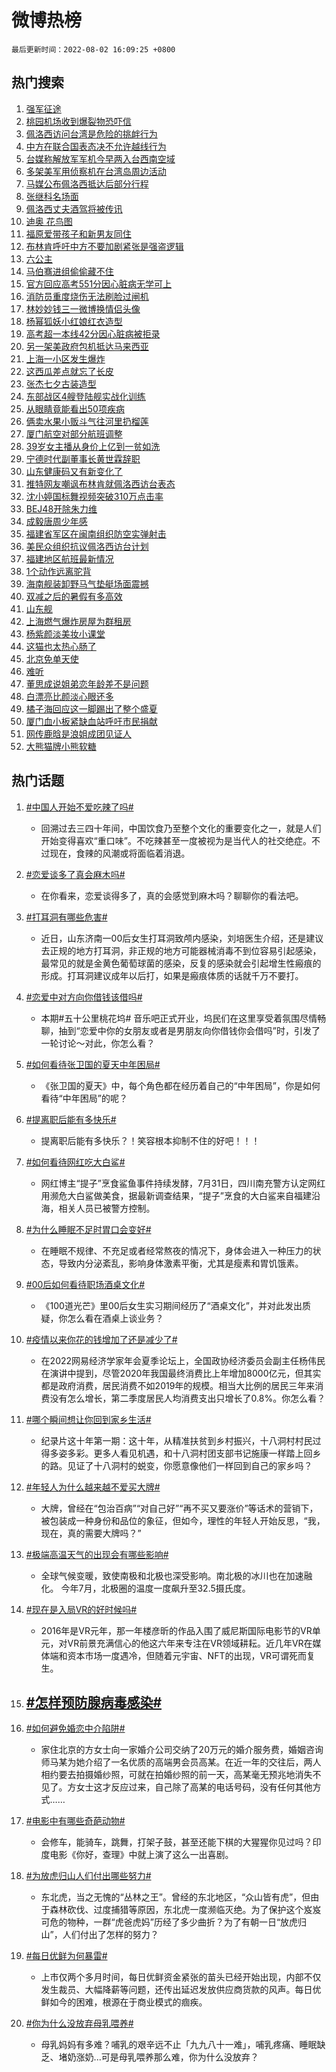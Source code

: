 # 微博热榜

`最后更新时间：2022-08-02 16:09:25 +0800`

## 热门搜索

1. [强军征途](https://m.weibo.cn/search?containerid=100103type%3D1%26t%3D10%26q%3D%23%E5%BC%BA%E5%86%9B%E5%BE%81%E9%80%94%23&stream_entry_id=51&isnewpage=1&extparam=seat%3D1%26cate%3D10103%26pos%3D0%26filter_type%3Drealtimehot%26c_type%3D51%26dgr%3D0%26display_time%3D1659427764%26pre_seqid%3D16594277645570186508&luicode=10000011&lfid=106003type%253D25%2526t%253D3%2526disable_hot%253D1%2526filter_type%253Drealtimehot)
1. [桃园机场收到爆裂物恐吓信](https://m.weibo.cn/search?containerid=100103type%3D1%26t%3D10%26q%3D%23%E6%A1%83%E5%9B%AD%E6%9C%BA%E5%9C%BA%E6%94%B6%E5%88%B0%E7%88%86%E8%A3%82%E7%89%A9%E6%81%90%E5%90%93%E4%BF%A1%23&stream_entry_id=31&isnewpage=1&extparam=seat%3D1%26flag%3D4%26pos%3D0%26filter_type%3Drealtimehot%26c_type%3D31%26cate%3D0%26dgr%3D0%26lcate%3D5001%26realpos%3D1%26display_time%3D1659427764%26pre_seqid%3D16594277645570186508&luicode=10000011&lfid=106003type%253D25%2526t%253D3%2526disable_hot%253D1%2526filter_type%253Drealtimehot)
1. [佩洛西访问台湾是危险的挑衅行为](https://m.weibo.cn/search?containerid=100103type%3D1%26t%3D10%26q%3D%23%E4%BD%A9%E6%B4%9B%E8%A5%BF%E8%AE%BF%E9%97%AE%E5%8F%B0%E6%B9%BE%E6%98%AF%E5%8D%B1%E9%99%A9%E7%9A%84%E6%8C%91%E8%A1%85%E8%A1%8C%E4%B8%BA%23&stream_entry_id=31&isnewpage=1&extparam=seat%3D1%26flag%3D4%26pos%3D1%26filter_type%3Drealtimehot%26c_type%3D31%26cate%3D0%26dgr%3D0%26lcate%3D5001%26realpos%3D2%26display_time%3D1659427764%26pre_seqid%3D16594277645570186508&luicode=10000011&lfid=106003type%253D25%2526t%253D3%2526disable_hot%253D1%2526filter_type%253Drealtimehot)
1. [中方在联合国表态决不允许越线行为](https://m.weibo.cn/search?containerid=100103type%3D1%26t%3D10%26q%3D%23%E4%B8%AD%E6%96%B9%E5%9C%A8%E8%81%94%E5%90%88%E5%9B%BD%E8%A1%A8%E6%80%81%E5%86%B3%E4%B8%8D%E5%85%81%E8%AE%B8%E8%B6%8A%E7%BA%BF%E8%A1%8C%E4%B8%BA%23&stream_entry_id=31&isnewpage=1&extparam=seat%3D1%26flag%3D0%26pos%3D2%26filter_type%3Drealtimehot%26c_type%3D31%26cate%3D0%26dgr%3D0%26lcate%3D5001%26realpos%3D3%26display_time%3D1659427764%26pre_seqid%3D16594277645570186508&luicode=10000011&lfid=106003type%253D25%2526t%253D3%2526disable_hot%253D1%2526filter_type%253Drealtimehot)
1. [台媒称解放军军机今早两入台西南空域](https://m.weibo.cn/search?containerid=100103type%3D1%26t%3D10%26q%3D%23%E5%8F%B0%E5%AA%92%E7%A7%B0%E8%A7%A3%E6%94%BE%E5%86%9B%E5%86%9B%E6%9C%BA%E4%BB%8A%E6%97%A9%E4%B8%A4%E5%85%A5%E5%8F%B0%E8%A5%BF%E5%8D%97%E7%A9%BA%E5%9F%9F%23&stream_entry_id=31&isnewpage=1&extparam=seat%3D1%26flag%3D2%26pos%3D3%26filter_type%3Drealtimehot%26c_type%3D31%26cate%3D0%26dgr%3D0%26lcate%3D5001%26realpos%3D4%26display_time%3D1659427764%26pre_seqid%3D16594277645570186508&luicode=10000011&lfid=106003type%253D25%2526t%253D3%2526disable_hot%253D1%2526filter_type%253Drealtimehot)
1. [多架美军用侦察机在台湾岛周边活动](https://m.weibo.cn/search?containerid=100103type%3D1%26t%3D10%26q%3D%23%E5%A4%9A%E6%9E%B6%E7%BE%8E%E5%86%9B%E7%94%A8%E4%BE%A6%E5%AF%9F%E6%9C%BA%E5%9C%A8%E5%8F%B0%E6%B9%BE%E5%B2%9B%E5%91%A8%E8%BE%B9%E6%B4%BB%E5%8A%A8%23&stream_entry_id=31&isnewpage=1&extparam=seat%3D1%26flag%3D1%26pos%3D4%26filter_type%3Drealtimehot%26c_type%3D31%26cate%3D0%26dgr%3D0%26lcate%3D5001%26realpos%3D5%26display_time%3D1659427764%26pre_seqid%3D16594277645570186508&luicode=10000011&lfid=106003type%253D25%2526t%253D3%2526disable_hot%253D1%2526filter_type%253Drealtimehot)
1. [马媒公布佩洛西抵达后部分行程](https://m.weibo.cn/search?containerid=100103type%3D1%26t%3D10%26q%3D%23%E9%A9%AC%E5%AA%92%E5%85%AC%E5%B8%83%E4%BD%A9%E6%B4%9B%E8%A5%BF%E6%8A%B5%E8%BE%BE%E5%90%8E%E9%83%A8%E5%88%86%E8%A1%8C%E7%A8%8B%23&stream_entry_id=31&isnewpage=1&extparam=seat%3D1%26flag%3D2%26pos%3D5%26filter_type%3Drealtimehot%26c_type%3D31%26cate%3D0%26dgr%3D0%26lcate%3D5001%26realpos%3D6%26display_time%3D1659427764%26pre_seqid%3D16594277645570186508&luicode=10000011&lfid=106003type%253D25%2526t%253D3%2526disable_hot%253D1%2526filter_type%253Drealtimehot)
1. [张继科名场面](https://m.weibo.cn/search?containerid=100103type%3D1%26t%3D10%26q%3D%23%E5%BC%A0%E7%BB%A7%E7%A7%91%E5%90%8D%E5%9C%BA%E9%9D%A2%23&stream_entry_id=31&isnewpage=1&extparam=seat%3D1%26pos%3D6%26filter_type%3Drealtimehot%26c_type%3D31%26cate%3D0%26adid%3D161418%26dgr%3D0%26lcate%3D5001%26display_time%3D1659427764%26pre_seqid%3D16594277645570186508&luicode=10000011&lfid=106003type%253D25%2526t%253D3%2526disable_hot%253D1%2526filter_type%253Drealtimehot)
1. [佩洛西丈夫酒驾将被传讯](https://m.weibo.cn/search?containerid=100103type%3D1%26t%3D10%26q%3D%23%E4%BD%A9%E6%B4%9B%E8%A5%BF%E4%B8%88%E5%A4%AB%E9%85%92%E9%A9%BE%E5%B0%86%E8%A2%AB%E4%BC%A0%E8%AE%AF%23&stream_entry_id=31&isnewpage=1&extparam=seat%3D1%26flag%3D0%26pos%3D7%26filter_type%3Drealtimehot%26c_type%3D31%26cate%3D0%26dgr%3D0%26lcate%3D5001%26realpos%3D7%26display_time%3D1659427764%26pre_seqid%3D16594277645570186508&luicode=10000011&lfid=106003type%253D25%2526t%253D3%2526disable_hot%253D1%2526filter_type%253Drealtimehot)
1. [迪奥 花鸟图](https://m.weibo.cn/search?containerid=100103type%3D1%26t%3D10%26q%3D%E8%BF%AA%E5%A5%A5+%E8%8A%B1%E9%B8%9F%E5%9B%BE&stream_entry_id=31&isnewpage=1&extparam=seat%3D1%26flag%3D1%26pos%3D8%26filter_type%3Drealtimehot%26c_type%3D31%26cate%3D0%26dgr%3D0%26lcate%3D5001%26realpos%3D8%26display_time%3D1659427764%26pre_seqid%3D16594277645570186508&luicode=10000011&lfid=106003type%253D25%2526t%253D3%2526disable_hot%253D1%2526filter_type%253Drealtimehot)
1. [福原爱带孩子和新男友同住](https://m.weibo.cn/search?containerid=100103type%3D1%26t%3D10%26q%3D%23%E7%A6%8F%E5%8E%9F%E7%88%B1%E5%B8%A6%E5%AD%A9%E5%AD%90%E5%92%8C%E6%96%B0%E7%94%B7%E5%8F%8B%E5%90%8C%E4%BD%8F%23&stream_entry_id=31&isnewpage=1&extparam=seat%3D1%26flag%3D0%26pos%3D9%26filter_type%3Drealtimehot%26c_type%3D31%26cate%3D0%26dgr%3D0%26lcate%3D5001%26realpos%3D9%26display_time%3D1659427764%26pre_seqid%3D16594277645570186508&luicode=10000011&lfid=106003type%253D25%2526t%253D3%2526disable_hot%253D1%2526filter_type%253Drealtimehot)
1. [布林肯呼吁中方不要加剧紧张是强盗逻辑](https://m.weibo.cn/search?containerid=100103type%3D1%26t%3D10%26q%3D%23%E5%B8%83%E6%9E%97%E8%82%AF%E5%91%BC%E5%90%81%E4%B8%AD%E6%96%B9%E4%B8%8D%E8%A6%81%E5%8A%A0%E5%89%A7%E7%B4%A7%E5%BC%A0%E6%98%AF%E5%BC%BA%E7%9B%97%E9%80%BB%E8%BE%91%23&stream_entry_id=31&isnewpage=1&extparam=seat%3D1%26flag%3D1%26pos%3D10%26filter_type%3Drealtimehot%26c_type%3D31%26cate%3D0%26dgr%3D0%26lcate%3D5001%26realpos%3D10%26display_time%3D1659427764%26pre_seqid%3D16594277645570186508&luicode=10000011&lfid=106003type%253D25%2526t%253D3%2526disable_hot%253D1%2526filter_type%253Drealtimehot)
1. [六公主](https://m.weibo.cn/search?containerid=100103type%3D1%26t%3D10%26q%3D%E5%85%AD%E5%85%AC%E4%B8%BB&stream_entry_id=31&isnewpage=1&extparam=seat%3D1%26flag%3D2%26pos%3D11%26filter_type%3Drealtimehot%26c_type%3D31%26cate%3D0%26dgr%3D0%26lcate%3D5001%26realpos%3D11%26display_time%3D1659427764%26pre_seqid%3D16594277645570186508&luicode=10000011&lfid=106003type%253D25%2526t%253D3%2526disable_hot%253D1%2526filter_type%253Drealtimehot)
1. [马伯骞进组偷偷藏不住](https://m.weibo.cn/search?containerid=100103type%3D1%26t%3D10%26q%3D%23%E9%A9%AC%E4%BC%AF%E9%AA%9E%E8%BF%9B%E7%BB%84%E5%81%B7%E5%81%B7%E8%97%8F%E4%B8%8D%E4%BD%8F%23&stream_entry_id=31&isnewpage=1&extparam=seat%3D1%26flag%3D0%26pos%3D12%26filter_type%3Drealtimehot%26c_type%3D31%26cate%3D0%26dgr%3D0%26lcate%3D5001%26realpos%3D12%26display_time%3D1659427764%26pre_seqid%3D16594277645570186508&luicode=10000011&lfid=106003type%253D25%2526t%253D3%2526disable_hot%253D1%2526filter_type%253Drealtimehot)
1. [官方回应高考551分因心脏病无学可上](https://m.weibo.cn/search?containerid=100103type%3D1%26t%3D10%26q%3D%23%E5%AE%98%E6%96%B9%E5%9B%9E%E5%BA%94%E9%AB%98%E8%80%83551%E5%88%86%E5%9B%A0%E5%BF%83%E8%84%8F%E7%97%85%E6%97%A0%E5%AD%A6%E5%8F%AF%E4%B8%8A%23&stream_entry_id=31&isnewpage=1&extparam=seat%3D1%26flag%3D1%26pos%3D13%26filter_type%3Drealtimehot%26c_type%3D31%26cate%3D0%26dgr%3D0%26lcate%3D5001%26realpos%3D13%26display_time%3D1659427764%26pre_seqid%3D16594277645570186508&luicode=10000011&lfid=106003type%253D25%2526t%253D3%2526disable_hot%253D1%2526filter_type%253Drealtimehot)
1. [消防员重度烧伤无法刷脸过闸机](https://m.weibo.cn/search?containerid=100103type%3D1%26t%3D10%26q%3D%23%E6%B6%88%E9%98%B2%E5%91%98%E9%87%8D%E5%BA%A6%E7%83%A7%E4%BC%A4%E6%97%A0%E6%B3%95%E5%88%B7%E8%84%B8%E8%BF%87%E9%97%B8%E6%9C%BA%23&stream_entry_id=31&isnewpage=1&extparam=seat%3D1%26flag%3D1%26pos%3D14%26filter_type%3Drealtimehot%26c_type%3D31%26cate%3D0%26dgr%3D0%26lcate%3D5001%26realpos%3D14%26display_time%3D1659427764%26pre_seqid%3D16594277645570186508&luicode=10000011&lfid=106003type%253D25%2526t%253D3%2526disable_hot%253D1%2526filter_type%253Drealtimehot)
1. [林妙妙钱三一微博换情侣头像](https://m.weibo.cn/search?containerid=100103type%3D1%26t%3D10%26q%3D%23%E6%9E%97%E5%A6%99%E5%A6%99%E9%92%B1%E4%B8%89%E4%B8%80%E5%BE%AE%E5%8D%9A%E6%8D%A2%E6%83%85%E4%BE%A3%E5%A4%B4%E5%83%8F%23&stream_entry_id=31&isnewpage=1&extparam=seat%3D1%26flag%3D0%26pos%3D15%26filter_type%3Drealtimehot%26c_type%3D31%26cate%3D0%26dgr%3D0%26lcate%3D5001%26realpos%3D15%26display_time%3D1659427764%26pre_seqid%3D16594277645570186508&luicode=10000011&lfid=106003type%253D25%2526t%253D3%2526disable_hot%253D1%2526filter_type%253Drealtimehot)
1. [杨幂狐妖小红娘红衣造型](https://m.weibo.cn/search?containerid=100103type%3D1%26t%3D10%26q%3D%23%E6%9D%A8%E5%B9%82%E7%8B%90%E5%A6%96%E5%B0%8F%E7%BA%A2%E5%A8%98%E7%BA%A2%E8%A1%A3%E9%80%A0%E5%9E%8B%23&stream_entry_id=31&isnewpage=1&extparam=seat%3D1%26flag%3D1%26pos%3D16%26filter_type%3Drealtimehot%26c_type%3D31%26cate%3D0%26dgr%3D0%26lcate%3D5001%26realpos%3D16%26display_time%3D1659427764%26pre_seqid%3D16594277645570186508&luicode=10000011&lfid=106003type%253D25%2526t%253D3%2526disable_hot%253D1%2526filter_type%253Drealtimehot)
1. [高考超一本线42分因心脏病被拒录](https://m.weibo.cn/search?containerid=100103type%3D1%26t%3D10%26q%3D%23%E9%AB%98%E8%80%83%E8%B6%85%E4%B8%80%E6%9C%AC%E7%BA%BF42%E5%88%86%E5%9B%A0%E5%BF%83%E8%84%8F%E7%97%85%E8%A2%AB%E6%8B%92%E5%BD%95%23&stream_entry_id=31&isnewpage=1&extparam=seat%3D1%26flag%3D0%26pos%3D17%26filter_type%3Drealtimehot%26c_type%3D31%26cate%3D0%26dgr%3D0%26lcate%3D5001%26realpos%3D17%26display_time%3D1659427764%26pre_seqid%3D16594277645570186508&luicode=10000011&lfid=106003type%253D25%2526t%253D3%2526disable_hot%253D1%2526filter_type%253Drealtimehot)
1. [另一架美政府包机抵达马来西亚](https://m.weibo.cn/search?containerid=100103type%3D1%26t%3D10%26q%3D%23%E5%8F%A6%E4%B8%80%E6%9E%B6%E7%BE%8E%E6%94%BF%E5%BA%9C%E5%8C%85%E6%9C%BA%E6%8A%B5%E8%BE%BE%E9%A9%AC%E6%9D%A5%E8%A5%BF%E4%BA%9A%23&stream_entry_id=31&isnewpage=1&extparam=seat%3D1%26flag%3D0%26pos%3D18%26filter_type%3Drealtimehot%26c_type%3D31%26cate%3D0%26dgr%3D0%26lcate%3D5001%26realpos%3D18%26display_time%3D1659427764%26pre_seqid%3D16594277645570186508&luicode=10000011&lfid=106003type%253D25%2526t%253D3%2526disable_hot%253D1%2526filter_type%253Drealtimehot)
1. [上海一小区发生爆炸](https://m.weibo.cn/search?containerid=100103type%3D1%26t%3D10%26q%3D%23%E4%B8%8A%E6%B5%B7%E4%B8%80%E5%B0%8F%E5%8C%BA%E5%8F%91%E7%94%9F%E7%88%86%E7%82%B8%23&stream_entry_id=31&isnewpage=1&extparam=seat%3D1%26flag%3D0%26pos%3D19%26filter_type%3Drealtimehot%26c_type%3D31%26cate%3D0%26dgr%3D0%26lcate%3D5001%26realpos%3D19%26display_time%3D1659427764%26pre_seqid%3D16594277645570186508&luicode=10000011&lfid=106003type%253D25%2526t%253D3%2526disable_hot%253D1%2526filter_type%253Drealtimehot)
1. [这西瓜差点就忘了长皮](https://m.weibo.cn/search?containerid=100103type%3D1%26t%3D10%26q%3D%23%E8%BF%99%E8%A5%BF%E7%93%9C%E5%B7%AE%E7%82%B9%E5%B0%B1%E5%BF%98%E4%BA%86%E9%95%BF%E7%9A%AE%23&stream_entry_id=31&isnewpage=1&extparam=seat%3D1%26flag%3D0%26pos%3D20%26filter_type%3Drealtimehot%26c_type%3D31%26cate%3D0%26dgr%3D0%26lcate%3D5001%26realpos%3D20%26display_time%3D1659427764%26pre_seqid%3D16594277645570186508&luicode=10000011&lfid=106003type%253D25%2526t%253D3%2526disable_hot%253D1%2526filter_type%253Drealtimehot)
1. [张杰七夕古装造型](https://m.weibo.cn/search?containerid=100103type%3D1%26t%3D10%26q%3D%23%E5%BC%A0%E6%9D%B0%E4%B8%83%E5%A4%95%E5%8F%A4%E8%A3%85%E9%80%A0%E5%9E%8B%23&stream_entry_id=31&isnewpage=1&extparam=seat%3D1%26flag%3D1%26pos%3D21%26filter_type%3Drealtimehot%26c_type%3D31%26cate%3D0%26dgr%3D0%26lcate%3D5001%26realpos%3D21%26display_time%3D1659427764%26pre_seqid%3D16594277645570186508&luicode=10000011&lfid=106003type%253D25%2526t%253D3%2526disable_hot%253D1%2526filter_type%253Drealtimehot)
1. [东部战区4艘登陆舰实战化训练](https://m.weibo.cn/search?containerid=100103type%3D1%26t%3D10%26q%3D%23%E4%B8%9C%E9%83%A8%E6%88%98%E5%8C%BA4%E8%89%98%E7%99%BB%E9%99%86%E8%88%B0%E5%AE%9E%E6%88%98%E5%8C%96%E8%AE%AD%E7%BB%83%23&stream_entry_id=31&isnewpage=1&extparam=seat%3D1%26flag%3D1%26pos%3D22%26filter_type%3Drealtimehot%26c_type%3D31%26cate%3D0%26dgr%3D0%26lcate%3D5001%26realpos%3D22%26display_time%3D1659427764%26pre_seqid%3D16594277645570186508&luicode=10000011&lfid=106003type%253D25%2526t%253D3%2526disable_hot%253D1%2526filter_type%253Drealtimehot)
1. [从眼睛竟能看出50项疾病](https://m.weibo.cn/search?containerid=100103type%3D1%26t%3D10%26q%3D%23%E4%BB%8E%E7%9C%BC%E7%9D%9B%E7%AB%9F%E8%83%BD%E7%9C%8B%E5%87%BA50%E9%A1%B9%E7%96%BE%E7%97%85%23&stream_entry_id=31&isnewpage=1&extparam=seat%3D1%26flag%3D1%26pos%3D23%26filter_type%3Drealtimehot%26c_type%3D31%26cate%3D0%26dgr%3D0%26lcate%3D5001%26realpos%3D23%26display_time%3D1659427764%26pre_seqid%3D16594277645570186508&luicode=10000011&lfid=106003type%253D25%2526t%253D3%2526disable_hot%253D1%2526filter_type%253Drealtimehot)
1. [俩卖水果小贩斗气往河里扔榴莲](https://m.weibo.cn/search?containerid=100103type%3D1%26t%3D10%26q%3D%23%E4%BF%A9%E5%8D%96%E6%B0%B4%E6%9E%9C%E5%B0%8F%E8%B4%A9%E6%96%97%E6%B0%94%E5%BE%80%E6%B2%B3%E9%87%8C%E6%89%94%E6%A6%B4%E8%8E%B2%23&stream_entry_id=31&isnewpage=1&extparam=seat%3D1%26flag%3D1%26pos%3D24%26filter_type%3Drealtimehot%26c_type%3D31%26cate%3D0%26dgr%3D0%26lcate%3D5001%26realpos%3D24%26display_time%3D1659427764%26pre_seqid%3D16594277645570186508&luicode=10000011&lfid=106003type%253D25%2526t%253D3%2526disable_hot%253D1%2526filter_type%253Drealtimehot)
1. [厦门航空对部分航班调整](https://m.weibo.cn/search?containerid=100103type%3D1%26t%3D10%26q%3D%23%E5%8E%A6%E9%97%A8%E8%88%AA%E7%A9%BA%E5%AF%B9%E9%83%A8%E5%88%86%E8%88%AA%E7%8F%AD%E8%B0%83%E6%95%B4%23&stream_entry_id=31&isnewpage=1&extparam=seat%3D1%26flag%3D2%26pos%3D25%26filter_type%3Drealtimehot%26c_type%3D31%26cate%3D0%26dgr%3D0%26lcate%3D5001%26realpos%3D25%26display_time%3D1659427764%26pre_seqid%3D16594277645570186508&luicode=10000011&lfid=106003type%253D25%2526t%253D3%2526disable_hot%253D1%2526filter_type%253Drealtimehot)
1. [39岁女主播从身价上亿到一贫如洗](https://m.weibo.cn/search?containerid=100103type%3D1%26t%3D10%26q%3D%2339%E5%B2%81%E5%A5%B3%E4%B8%BB%E6%92%AD%E4%BB%8E%E8%BA%AB%E4%BB%B7%E4%B8%8A%E4%BA%BF%E5%88%B0%E4%B8%80%E8%B4%AB%E5%A6%82%E6%B4%97%23&stream_entry_id=31&isnewpage=1&extparam=seat%3D1%26flag%3D0%26pos%3D26%26filter_type%3Drealtimehot%26c_type%3D31%26cate%3D0%26dgr%3D0%26lcate%3D5001%26realpos%3D26%26display_time%3D1659427764%26pre_seqid%3D16594277645570186508&luicode=10000011&lfid=106003type%253D25%2526t%253D3%2526disable_hot%253D1%2526filter_type%253Drealtimehot)
1. [宁德时代副董事长黄世霖辞职](https://m.weibo.cn/search?containerid=100103type%3D1%26t%3D10%26q%3D%23%E5%AE%81%E5%BE%B7%E6%97%B6%E4%BB%A3%E5%89%AF%E8%91%A3%E4%BA%8B%E9%95%BF%E9%BB%84%E4%B8%96%E9%9C%96%E8%BE%9E%E8%81%8C%23&stream_entry_id=31&isnewpage=1&extparam=seat%3D1%26flag%3D1%26pos%3D27%26filter_type%3Drealtimehot%26c_type%3D31%26cate%3D0%26dgr%3D0%26lcate%3D5001%26realpos%3D27%26display_time%3D1659427764%26pre_seqid%3D16594277645570186508&luicode=10000011&lfid=106003type%253D25%2526t%253D3%2526disable_hot%253D1%2526filter_type%253Drealtimehot)
1. [山东健康码又有新变化了](https://m.weibo.cn/search?containerid=100103type%3D1%26t%3D10%26q%3D%23%E5%B1%B1%E4%B8%9C%E5%81%A5%E5%BA%B7%E7%A0%81%E5%8F%88%E6%9C%89%E6%96%B0%E5%8F%98%E5%8C%96%E4%BA%86%23&stream_entry_id=31&isnewpage=1&extparam=seat%3D1%26flag%3D0%26pos%3D28%26filter_type%3Drealtimehot%26c_type%3D31%26cate%3D0%26dgr%3D0%26lcate%3D5001%26realpos%3D28%26display_time%3D1659427764%26pre_seqid%3D16594277645570186508&luicode=10000011&lfid=106003type%253D25%2526t%253D3%2526disable_hot%253D1%2526filter_type%253Drealtimehot)
1. [推特网友嘲讽布林肯就佩洛西访台表态](https://m.weibo.cn/search?containerid=100103type%3D1%26t%3D10%26q%3D%23%E6%8E%A8%E7%89%B9%E7%BD%91%E5%8F%8B%E5%98%B2%E8%AE%BD%E5%B8%83%E6%9E%97%E8%82%AF%E5%B0%B1%E4%BD%A9%E6%B4%9B%E8%A5%BF%E8%AE%BF%E5%8F%B0%E8%A1%A8%E6%80%81%23&stream_entry_id=31&isnewpage=1&extparam=seat%3D1%26flag%3D0%26pos%3D29%26filter_type%3Drealtimehot%26c_type%3D31%26cate%3D0%26dgr%3D0%26lcate%3D5001%26realpos%3D29%26display_time%3D1659427764%26pre_seqid%3D16594277645570186508&luicode=10000011&lfid=106003type%253D25%2526t%253D3%2526disable_hot%253D1%2526filter_type%253Drealtimehot)
1. [沈小婷国标舞视频突破310万点击率](https://m.weibo.cn/search?containerid=100103type%3D1%26t%3D10%26q%3D%23%E6%B2%88%E5%B0%8F%E5%A9%B7%E5%9B%BD%E6%A0%87%E8%88%9E%E8%A7%86%E9%A2%91%E7%AA%81%E7%A0%B4310%E4%B8%87%E7%82%B9%E5%87%BB%E7%8E%87%23&stream_entry_id=31&isnewpage=1&extparam=seat%3D1%26flag%3D1%26pos%3D30%26filter_type%3Drealtimehot%26c_type%3D31%26cate%3D0%26dgr%3D0%26lcate%3D5001%26realpos%3D30%26display_time%3D1659427764%26pre_seqid%3D16594277645570186508&luicode=10000011&lfid=106003type%253D25%2526t%253D3%2526disable_hot%253D1%2526filter_type%253Drealtimehot)
1. [BEJ48开除朱力维](https://m.weibo.cn/search?containerid=100103type%3D1%26t%3D10%26q%3D%23BEJ48%E5%BC%80%E9%99%A4%E6%9C%B1%E5%8A%9B%E7%BB%B4%23&stream_entry_id=31&isnewpage=1&extparam=seat%3D1%26flag%3D1%26pos%3D31%26filter_type%3Drealtimehot%26c_type%3D31%26cate%3D0%26dgr%3D0%26lcate%3D5001%26realpos%3D31%26display_time%3D1659427764%26pre_seqid%3D16594277645570186508&luicode=10000011&lfid=106003type%253D25%2526t%253D3%2526disable_hot%253D1%2526filter_type%253Drealtimehot)
1. [成毅唐周少年感](https://m.weibo.cn/search?containerid=100103type%3D1%26t%3D10%26q%3D%23%E6%88%90%E6%AF%85%E5%94%90%E5%91%A8%E5%B0%91%E5%B9%B4%E6%84%9F%23&stream_entry_id=31&isnewpage=1&extparam=seat%3D1%26flag%3D1%26pos%3D32%26filter_type%3Drealtimehot%26c_type%3D31%26cate%3D0%26dgr%3D0%26lcate%3D5001%26realpos%3D32%26display_time%3D1659427764%26pre_seqid%3D16594277645570186508&luicode=10000011&lfid=106003type%253D25%2526t%253D3%2526disable_hot%253D1%2526filter_type%253Drealtimehot)
1. [福建省军区在闽南组织防空实弹射击](https://m.weibo.cn/search?containerid=100103type%3D1%26t%3D10%26q%3D%23%E7%A6%8F%E5%BB%BA%E7%9C%81%E5%86%9B%E5%8C%BA%E5%9C%A8%E9%97%BD%E5%8D%97%E7%BB%84%E7%BB%87%E9%98%B2%E7%A9%BA%E5%AE%9E%E5%BC%B9%E5%B0%84%E5%87%BB%23&stream_entry_id=31&isnewpage=1&extparam=seat%3D1%26flag%3D0%26pos%3D33%26filter_type%3Drealtimehot%26c_type%3D31%26cate%3D0%26dgr%3D0%26lcate%3D5001%26realpos%3D33%26display_time%3D1659427764%26pre_seqid%3D16594277645570186508&luicode=10000011&lfid=106003type%253D25%2526t%253D3%2526disable_hot%253D1%2526filter_type%253Drealtimehot)
1. [美民众组织抗议佩洛西访台计划](https://m.weibo.cn/search?containerid=100103type%3D1%26t%3D10%26q%3D%23%E7%BE%8E%E6%B0%91%E4%BC%97%E7%BB%84%E7%BB%87%E6%8A%97%E8%AE%AE%E4%BD%A9%E6%B4%9B%E8%A5%BF%E8%AE%BF%E5%8F%B0%E8%AE%A1%E5%88%92%23&stream_entry_id=31&isnewpage=1&extparam=seat%3D1%26flag%3D0%26pos%3D34%26filter_type%3Drealtimehot%26c_type%3D31%26cate%3D0%26dgr%3D0%26lcate%3D5001%26realpos%3D34%26display_time%3D1659427764%26pre_seqid%3D16594277645570186508&luicode=10000011&lfid=106003type%253D25%2526t%253D3%2526disable_hot%253D1%2526filter_type%253Drealtimehot)
1. [福建地区航班最新情况](https://m.weibo.cn/search?containerid=100103type%3D1%26t%3D10%26q%3D%23%E7%A6%8F%E5%BB%BA%E5%9C%B0%E5%8C%BA%E8%88%AA%E7%8F%AD%E6%9C%80%E6%96%B0%E6%83%85%E5%86%B5%23&stream_entry_id=31&isnewpage=1&extparam=seat%3D1%26flag%3D1%26pos%3D35%26filter_type%3Drealtimehot%26c_type%3D31%26cate%3D0%26dgr%3D0%26lcate%3D5001%26realpos%3D35%26display_time%3D1659427764%26pre_seqid%3D16594277645570186508&luicode=10000011&lfid=106003type%253D25%2526t%253D3%2526disable_hot%253D1%2526filter_type%253Drealtimehot)
1. [1个动作远离驼背](https://m.weibo.cn/search?containerid=100103type%3D1%26t%3D10%26q%3D%231%E4%B8%AA%E5%8A%A8%E4%BD%9C%E8%BF%9C%E7%A6%BB%E9%A9%BC%E8%83%8C%23&stream_entry_id=31&isnewpage=1&extparam=seat%3D1%26flag%3D1%26pos%3D36%26filter_type%3Drealtimehot%26c_type%3D31%26cate%3D0%26dgr%3D0%26lcate%3D5001%26realpos%3D36%26display_time%3D1659427764%26pre_seqid%3D16594277645570186508&luicode=10000011&lfid=106003type%253D25%2526t%253D3%2526disable_hot%253D1%2526filter_type%253Drealtimehot)
1. [海南舰装卸野马气垫艇场面震撼](https://m.weibo.cn/search?containerid=100103type%3D1%26t%3D10%26q%3D%23%E6%B5%B7%E5%8D%97%E8%88%B0%E8%A3%85%E5%8D%B8%E9%87%8E%E9%A9%AC%E6%B0%94%E5%9E%AB%E8%89%87%E5%9C%BA%E9%9D%A2%E9%9C%87%E6%92%BC%23&stream_entry_id=31&isnewpage=1&extparam=seat%3D1%26flag%3D0%26pos%3D37%26filter_type%3Drealtimehot%26c_type%3D31%26cate%3D0%26dgr%3D0%26lcate%3D5001%26realpos%3D37%26display_time%3D1659427764%26pre_seqid%3D16594277645570186508&luicode=10000011&lfid=106003type%253D25%2526t%253D3%2526disable_hot%253D1%2526filter_type%253Drealtimehot)
1. [双减之后的暑假有多高效](https://m.weibo.cn/search?containerid=100103type%3D1%26t%3D10%26q%3D%23%E5%8F%8C%E5%87%8F%E4%B9%8B%E5%90%8E%E7%9A%84%E6%9A%91%E5%81%87%E6%9C%89%E5%A4%9A%E9%AB%98%E6%95%88%23&stream_entry_id=31&isnewpage=1&extparam=seat%3D1%26flag%3D1%26pos%3D38%26filter_type%3Drealtimehot%26c_type%3D31%26cate%3D0%26dgr%3D0%26lcate%3D5001%26realpos%3D38%26display_time%3D1659427764%26pre_seqid%3D16594277645570186508&luicode=10000011&lfid=106003type%253D25%2526t%253D3%2526disable_hot%253D1%2526filter_type%253Drealtimehot)
1. [山东舰](https://m.weibo.cn/search?containerid=100103type%3D1%26t%3D10%26q%3D%23%E5%B1%B1%E4%B8%9C%E8%88%B0%23&stream_entry_id=31&isnewpage=1&extparam=seat%3D1%26flag%3D0%26pos%3D39%26filter_type%3Drealtimehot%26c_type%3D31%26cate%3D0%26dgr%3D0%26lcate%3D5001%26realpos%3D39%26display_time%3D1659427764%26pre_seqid%3D16594277645570186508&luicode=10000011&lfid=106003type%253D25%2526t%253D3%2526disable_hot%253D1%2526filter_type%253Drealtimehot)
1. [上海燃气爆炸房屋为群租房](https://m.weibo.cn/search?containerid=100103type%3D1%26t%3D10%26q%3D%23%E4%B8%8A%E6%B5%B7%E7%87%83%E6%B0%94%E7%88%86%E7%82%B8%E6%88%BF%E5%B1%8B%E4%B8%BA%E7%BE%A4%E7%A7%9F%E6%88%BF%23&stream_entry_id=31&isnewpage=1&extparam=seat%3D1%26flag%3D0%26pos%3D40%26filter_type%3Drealtimehot%26c_type%3D31%26cate%3D0%26dgr%3D0%26lcate%3D5001%26realpos%3D40%26display_time%3D1659427764%26pre_seqid%3D16594277645570186508&luicode=10000011&lfid=106003type%253D25%2526t%253D3%2526disable_hot%253D1%2526filter_type%253Drealtimehot)
1. [杨紫颜淡美妆小课堂](https://m.weibo.cn/search?containerid=100103type%3D1%26t%3D10%26q%3D%23%E6%9D%A8%E7%B4%AB%E9%A2%9C%E6%B7%A1%E7%BE%8E%E5%A6%86%E5%B0%8F%E8%AF%BE%E5%A0%82%23&stream_entry_id=31&isnewpage=1&extparam=seat%3D1%26flag%3D1%26pos%3D41%26filter_type%3Drealtimehot%26c_type%3D31%26cate%3D0%26dgr%3D0%26lcate%3D5001%26realpos%3D41%26display_time%3D1659427764%26pre_seqid%3D16594277645570186508&luicode=10000011&lfid=106003type%253D25%2526t%253D3%2526disable_hot%253D1%2526filter_type%253Drealtimehot)
1. [这猫也太热心肠了](https://m.weibo.cn/search?containerid=100103type%3D1%26t%3D10%26q%3D%23%E8%BF%99%E7%8C%AB%E4%B9%9F%E5%A4%AA%E7%83%AD%E5%BF%83%E8%82%A0%E4%BA%86%23&stream_entry_id=31&isnewpage=1&extparam=seat%3D1%26flag%3D1%26pos%3D42%26filter_type%3Drealtimehot%26c_type%3D31%26cate%3D0%26dgr%3D0%26lcate%3D5001%26realpos%3D42%26display_time%3D1659427764%26pre_seqid%3D16594277645570186508&luicode=10000011&lfid=106003type%253D25%2526t%253D3%2526disable_hot%253D1%2526filter_type%253Drealtimehot)
1. [北京免单天使](https://m.weibo.cn/search?containerid=100103type%3D1%26t%3D10%26q%3D%E5%8C%97%E4%BA%AC%E5%85%8D%E5%8D%95%E5%A4%A9%E4%BD%BF&stream_entry_id=31&isnewpage=1&extparam=seat%3D1%26flag%3D1%26pos%3D43%26filter_type%3Drealtimehot%26c_type%3D31%26cate%3D0%26dgr%3D0%26lcate%3D5001%26realpos%3D43%26display_time%3D1659427764%26pre_seqid%3D16594277645570186508&luicode=10000011&lfid=106003type%253D25%2526t%253D3%2526disable_hot%253D1%2526filter_type%253Drealtimehot)
1. [难听](https://m.weibo.cn/search?containerid=100103type%3D1%26t%3D10%26q%3D%23%E9%9A%BE%E5%90%AC%23&stream_entry_id=31&isnewpage=1&extparam=seat%3D1%26flag%3D0%26pos%3D44%26filter_type%3Drealtimehot%26c_type%3D31%26cate%3D0%26dgr%3D0%26lcate%3D5001%26realpos%3D44%26display_time%3D1659427764%26pre_seqid%3D16594277645570186508&luicode=10000011&lfid=106003type%253D25%2526t%253D3%2526disable_hot%253D1%2526filter_type%253Drealtimehot)
1. [董思成说姐弟恋年龄差不是问题](https://m.weibo.cn/search?containerid=100103type%3D1%26t%3D10%26q%3D%23%E8%91%A3%E6%80%9D%E6%88%90%E8%AF%B4%E5%A7%90%E5%BC%9F%E6%81%8B%E5%B9%B4%E9%BE%84%E5%B7%AE%E4%B8%8D%E6%98%AF%E9%97%AE%E9%A2%98%23&stream_entry_id=31&isnewpage=1&extparam=seat%3D1%26flag%3D1%26pos%3D45%26filter_type%3Drealtimehot%26c_type%3D31%26cate%3D0%26dgr%3D0%26lcate%3D5001%26realpos%3D45%26display_time%3D1659427764%26pre_seqid%3D16594277645570186508&luicode=10000011&lfid=106003type%253D25%2526t%253D3%2526disable_hot%253D1%2526filter_type%253Drealtimehot)
1. [白漂亮比颜淡心眼还多](https://m.weibo.cn/search?containerid=100103type%3D1%26t%3D10%26q%3D%23%E7%99%BD%E6%BC%82%E4%BA%AE%E6%AF%94%E9%A2%9C%E6%B7%A1%E5%BF%83%E7%9C%BC%E8%BF%98%E5%A4%9A%23&stream_entry_id=31&isnewpage=1&extparam=seat%3D1%26flag%3D1%26pos%3D46%26filter_type%3Drealtimehot%26c_type%3D31%26cate%3D0%26dgr%3D0%26lcate%3D5001%26realpos%3D46%26display_time%3D1659427764%26pre_seqid%3D16594277645570186508&luicode=10000011&lfid=106003type%253D25%2526t%253D3%2526disable_hot%253D1%2526filter_type%253Drealtimehot)
1. [橘子海回应这一脚踢出了整个盛夏](https://m.weibo.cn/search?containerid=100103type%3D1%26t%3D10%26q%3D%23%E6%A9%98%E5%AD%90%E6%B5%B7%E5%9B%9E%E5%BA%94%E8%BF%99%E4%B8%80%E8%84%9A%E8%B8%A2%E5%87%BA%E4%BA%86%E6%95%B4%E4%B8%AA%E7%9B%9B%E5%A4%8F%23&stream_entry_id=31&isnewpage=1&extparam=seat%3D1%26flag%3D1%26pos%3D47%26filter_type%3Drealtimehot%26c_type%3D31%26cate%3D0%26dgr%3D0%26lcate%3D5001%26realpos%3D47%26display_time%3D1659427764%26pre_seqid%3D16594277645570186508&luicode=10000011&lfid=106003type%253D25%2526t%253D3%2526disable_hot%253D1%2526filter_type%253Drealtimehot)
1. [厦门血小板紧缺血站呼吁市民捐献](https://m.weibo.cn/search?containerid=100103type%3D1%26t%3D10%26q%3D%23%E5%8E%A6%E9%97%A8%E8%A1%80%E5%B0%8F%E6%9D%BF%E7%B4%A7%E7%BC%BA%E8%A1%80%E7%AB%99%E5%91%BC%E5%90%81%E5%B8%82%E6%B0%91%E6%8D%90%E7%8C%AE%23&stream_entry_id=31&isnewpage=1&extparam=seat%3D1%26flag%3D1%26pos%3D48%26filter_type%3Drealtimehot%26c_type%3D31%26cate%3D0%26dgr%3D0%26lcate%3D5001%26realpos%3D48%26display_time%3D1659427764%26pre_seqid%3D16594277645570186508&luicode=10000011&lfid=106003type%253D25%2526t%253D3%2526disable_hot%253D1%2526filter_type%253Drealtimehot)
1. [网传鹿晗是浪姐成团见证人](https://m.weibo.cn/search?containerid=100103type%3D1%26t%3D10%26q%3D%23%E7%BD%91%E4%BC%A0%E9%B9%BF%E6%99%97%E6%98%AF%E6%B5%AA%E5%A7%90%E6%88%90%E5%9B%A2%E8%A7%81%E8%AF%81%E4%BA%BA%23&stream_entry_id=31&isnewpage=1&extparam=seat%3D1%26flag%3D0%26pos%3D49%26filter_type%3Drealtimehot%26c_type%3D31%26cate%3D0%26dgr%3D0%26lcate%3D5001%26realpos%3D49%26display_time%3D1659427764%26pre_seqid%3D16594277645570186508&luicode=10000011&lfid=106003type%253D25%2526t%253D3%2526disable_hot%253D1%2526filter_type%253Drealtimehot)
1. [大熊猫牌小熊软糖](https://m.weibo.cn/search?containerid=100103type%3D1%26t%3D10%26q%3D%23%E5%A4%A7%E7%86%8A%E7%8C%AB%E7%89%8C%E5%B0%8F%E7%86%8A%E8%BD%AF%E7%B3%96%23&stream_entry_id=31&isnewpage=1&extparam=seat%3D1%26flag%3D1%26pos%3D50%26filter_type%3Drealtimehot%26c_type%3D31%26cate%3D0%26dgr%3D0%26lcate%3D5001%26realpos%3D50%26display_time%3D1659427764%26pre_seqid%3D16594277645570186508&luicode=10000011&lfid=106003type%253D25%2526t%253D3%2526disable_hot%253D1%2526filter_type%253Drealtimehot)

## 热门话题

1. [#中国人开始不爱吃辣了吗#](https://m.weibo.cn/search?containerid=231522type%3D1%26t%3D10%26q%3D%23%E4%B8%AD%E5%9B%BD%E4%BA%BA%E5%BC%80%E5%A7%8B%E4%B8%8D%E7%88%B1%E5%90%83%E8%BE%A3%E4%BA%86%E5%90%97%23&stream_entry_id=128&isnewpage=1&extparam=seat%3D1%26pos%3D1-0-0%26dgr%3D0%26unitid%3D1659346876655%26cate%3D5004%26lcate%3D5004%26c_type%3D128%26display_time%3D1659427765%26pre_seqid%3D165942776567301329542&luicode=10000011&lfid=231648_-_4)
    - 回溯过去三四十年间，中国饮食乃至整个文化的重要变化之一，就是人们开始变得喜欢“重口味”。不吃辣甚至一度被视为是当代人的社交绝症。不过现在，食辣的风潮或将面临着消退。

1. [#恋爱谈多了真会麻木吗#](https://m.weibo.cn/search?containerid=231522type%3D1%26t%3D10%26q%3D%23%E6%81%8B%E7%88%B1%E8%B0%88%E5%A4%9A%E4%BA%86%E7%9C%9F%E4%BC%9A%E9%BA%BB%E6%9C%A8%E5%90%97%23&stream_entry_id=128&isnewpage=1&extparam=seat%3D1%26pos%3D1-0-1%26dgr%3D0%26unitid%3D1659362474586%26cate%3D5004%26lcate%3D5004%26c_type%3D128%26display_time%3D1659427765%26pre_seqid%3D165942776567301329542&luicode=10000011&lfid=231648_-_4)
    - 在你看来，恋爱谈得多了，真的会感觉到麻木吗？聊聊你的看法吧。

1. [#打耳洞有哪些危害#](https://m.weibo.cn/search?containerid=231522type%3D1%26t%3D10%26q%3D%23%E6%89%93%E8%80%B3%E6%B4%9E%E6%9C%89%E5%93%AA%E4%BA%9B%E5%8D%B1%E5%AE%B3%23&stream_entry_id=128&isnewpage=1&extparam=seat%3D1%26pos%3D1-0-2%26dgr%3D0%26unitid%3D1659336359133%26cate%3D5004%26lcate%3D5004%26c_type%3D128%26display_time%3D1659427765%26pre_seqid%3D165942776567301329542&luicode=10000011&lfid=231648_-_4)
    - 近日，山东济南一00后女生打耳洞致颅内感染，刘培医生介绍，还是建议去正规的地方打耳洞，非正规的地方可能器械消毒不到位容易引起感染，最常见的就是金黄色葡萄球菌的感染，反复的感染就会引起增生性瘢痕的形成。打耳洞建议成年以后打，如果是瘢痕体质的话就千万不要打。

1. [#恋爱中对方向你借钱该借吗#](https://m.weibo.cn/search?containerid=231522type%3D1%26t%3D10%26q%3D%23%E6%81%8B%E7%88%B1%E4%B8%AD%E5%AF%B9%E6%96%B9%E5%90%91%E4%BD%A0%E5%80%9F%E9%92%B1%E8%AF%A5%E5%80%9F%E5%90%97%23&stream_entry_id=128&isnewpage=1&extparam=seat%3D1%26pos%3D1-0-3%26dgr%3D0%26unitid%3D1659309044677%26cate%3D5004%26lcate%3D5004%26c_type%3D128%26display_time%3D1659427765%26pre_seqid%3D165942776567301329542&luicode=10000011&lfid=231648_-_4)
    - 本期#五十公里桃花坞# 音乐吧正式开业，坞民们在这里享受着氛围尽情畅聊，抽到“恋爱中你的女朋友或者是男朋友向你借钱你会借吗”时，引发了一轮讨论～对此，你怎么看？

1. [#如何看待张卫国的夏天中年困局#](https://m.weibo.cn/search?containerid=231522type%3D1%26t%3D10%26q%3D%23%E5%A6%82%E4%BD%95%E7%9C%8B%E5%BE%85%E5%BC%A0%E5%8D%AB%E5%9B%BD%E7%9A%84%E5%A4%8F%E5%A4%A9%E4%B8%AD%E5%B9%B4%E5%9B%B0%E5%B1%80%23&stream_entry_id=128&isnewpage=1&extparam=seat%3D1%26pos%3D1-0-4%26dgr%3D0%26unitid%3D1659415913753%26cate%3D5004%26lcate%3D5004%26c_type%3D128%26display_time%3D1659427765%26pre_seqid%3D165942776567301329542&luicode=10000011&lfid=231648_-_4)
    - 《张卫国的夏天》中，每个角色都在经历着自己的“中年困局”，你是如何看待“中年困局”的呢？

1. [#提离职后能有多快乐#](https://m.weibo.cn/search?containerid=231522type%3D1%26t%3D10%26q%3D%23%E6%8F%90%E7%A6%BB%E8%81%8C%E5%90%8E%E8%83%BD%E6%9C%89%E5%A4%9A%E5%BF%AB%E4%B9%90%23&stream_entry_id=128&isnewpage=1&extparam=seat%3D1%26pos%3D1-0-5%26dgr%3D0%26unitid%3D1659320740644%26cate%3D5004%26lcate%3D5004%26c_type%3D128%26display_time%3D1659427765%26pre_seqid%3D165942776567301329542&luicode=10000011&lfid=231648_-_4)
    - 提离职后能有多快乐？！笑容根本抑制不住的好吧！！！

1. [#如何看待网红吃大白鲨#](https://m.weibo.cn/search?containerid=231522type%3D1%26t%3D10%26q%3D%23%E5%A6%82%E4%BD%95%E7%9C%8B%E5%BE%85%E7%BD%91%E7%BA%A2%E5%90%83%E5%A4%A7%E7%99%BD%E9%B2%A8%23&stream_entry_id=128&isnewpage=1&extparam=seat%3D1%26pos%3D1-0-6%26dgr%3D0%26unitid%3D1659395183285%26cate%3D5004%26lcate%3D5004%26c_type%3D128%26display_time%3D1659427765%26pre_seqid%3D165942776567301329542&luicode=10000011&lfid=231648_-_4)
    - 网红博主“提子”烹食鲨鱼事件持续发酵，7月31日，四川南充警方认定网红用濒危大白鲨做美食，据最新调查结果，“提子”烹食的大白鲨来自福建沿海，相关人员已被警方控制。

1. [#为什么睡眠不足时胃口会变好#](https://m.weibo.cn/search?containerid=231522type%3D1%26t%3D10%26q%3D%23%E4%B8%BA%E4%BB%80%E4%B9%88%E7%9D%A1%E7%9C%A0%E4%B8%8D%E8%B6%B3%E6%97%B6%E8%83%83%E5%8F%A3%E4%BC%9A%E5%8F%98%E5%A5%BD%23&stream_entry_id=128&isnewpage=1&extparam=seat%3D1%26pos%3D1-0-7%26dgr%3D0%26unitid%3Dm1659427545%26cate%3D5004%26lcate%3D5004%26c_type%3D128%26display_time%3D1659427765%26pre_seqid%3D165942776567301329542&luicode=10000011&lfid=231648_-_4)
    - 在睡眠不规律、不充足或者经常熬夜的情况下，身体会进入一种压力的状态，导致内分泌紊乱，影响身体激素平衡，尤其是瘦素和胃饥饿素。

1. [#00后如何看待职场酒桌文化#](https://m.weibo.cn/search?containerid=231522type%3D1%26t%3D10%26q%3D%2300%E5%90%8E%E5%A6%82%E4%BD%95%E7%9C%8B%E5%BE%85%E8%81%8C%E5%9C%BA%E9%85%92%E6%A1%8C%E6%96%87%E5%8C%96%23&stream_entry_id=128&isnewpage=1&extparam=seat%3D1%26pos%3D1-0-8%26dgr%3D0%26unitid%3D1659294634841%26cate%3D5004%26lcate%3D5004%26c_type%3D128%26display_time%3D1659427765%26pre_seqid%3D165942776567301329542&luicode=10000011&lfid=231648_-_4)
    - 《100道光芒》里00后女生实习期间经历了“酒桌文化”，并对此发出质疑，你怎么看在酒桌上谈业务？

1. [#疫情以来你花的钱增加了还是减少了#](https://m.weibo.cn/search?containerid=231522type%3D1%26t%3D10%26q%3D%23%E7%96%AB%E6%83%85%E4%BB%A5%E6%9D%A5%E4%BD%A0%E8%8A%B1%E7%9A%84%E9%92%B1%E5%A2%9E%E5%8A%A0%E4%BA%86%E8%BF%98%E6%98%AF%E5%87%8F%E5%B0%91%E4%BA%86%23&stream_entry_id=128&isnewpage=1&extparam=seat%3D1%26pos%3D1-0-9%26dgr%3D0%26unitid%3D1659374005513%26cate%3D5004%26lcate%3D5004%26c_type%3D128%26display_time%3D1659427765%26pre_seqid%3D165942776567301329542&luicode=10000011&lfid=231648_-_4)
    - 在2022网易经济学家年会夏季论坛上，全国政协经济委员会副主任杨伟民在演讲中提到，尽管2020年我国最终消费比上年增加8000亿元，但其实都是政府消费，居民消费不如2019年的规模。相当大比例的居民三年来消费没有怎么增长，第二季度居民人均消费支出只增长了0.8%。你怎么看？

1. [#哪个瞬间想让你回到家乡生活#](https://m.weibo.cn/search?containerid=231522type%3D1%26t%3D10%26q%3D%23%E5%93%AA%E4%B8%AA%E7%9E%AC%E9%97%B4%E6%83%B3%E8%AE%A9%E4%BD%A0%E5%9B%9E%E5%88%B0%E5%AE%B6%E4%B9%A1%E7%94%9F%E6%B4%BB%23&stream_entry_id=128&isnewpage=1&extparam=seat%3D1%26pos%3D1-0-10%26dgr%3D0%26unitid%3D1659335159471%26cate%3D5004%26lcate%3D5004%26c_type%3D128%26display_time%3D1659427765%26pre_seqid%3D165942776567301329542&luicode=10000011&lfid=231648_-_4)
    - 纪录片这十年第一期：这十年，从精准扶贫到乡村振兴，十八洞村村民过得多姿多彩。更多人看见机遇，和十八洞村团支部书记施康一样踏上回乡的路。见证了十八洞村的蜕变，你愿意像他们一样回到自己的家乡吗？

1. [#年轻人为什么越来越不爱买大牌#](https://m.weibo.cn/search?containerid=231522type%3D1%26t%3D10%26q%3D%23%E5%B9%B4%E8%BD%BB%E4%BA%BA%E4%B8%BA%E4%BB%80%E4%B9%88%E8%B6%8A%E6%9D%A5%E8%B6%8A%E4%B8%8D%E7%88%B1%E4%B9%B0%E5%A4%A7%E7%89%8C%23&stream_entry_id=128&isnewpage=1&extparam=seat%3D1%26pos%3D1-0-11%26dgr%3D0%26unitid%3Dm1659427530%26cate%3D5004%26lcate%3D5004%26c_type%3D128%26display_time%3D1659427765%26pre_seqid%3D165942776567301329542&luicode=10000011&lfid=231648_-_4)
    - 大牌，曾经在“包治百病”“对自己好”“再不买又要涨价”等话术的营销下，被包装成一种身份和品位的象征，但如今，理性的年轻人开始反思，“我，现在，真的需要大牌吗？”

1. [#极端高温天气的出现会有哪些影响#](https://m.weibo.cn/search?containerid=231522type%3D1%26t%3D10%26q%3D%23%E6%9E%81%E7%AB%AF%E9%AB%98%E6%B8%A9%E5%A4%A9%E6%B0%94%E7%9A%84%E5%87%BA%E7%8E%B0%E4%BC%9A%E6%9C%89%E5%93%AA%E4%BA%9B%E5%BD%B1%E5%93%8D%23&stream_entry_id=128&isnewpage=1&extparam=seat%3D1%26pos%3D1-0-12%26dgr%3D0%26unitid%3D1659402346750%26cate%3D5004%26lcate%3D5004%26c_type%3D128%26display_time%3D1659427765%26pre_seqid%3D165942776567301329542&luicode=10000011&lfid=231648_-_4)
    - 全球气候变暖，致使南极和北极也深受影响。南北极的冰川也在加速融化。 今年7月，北极圈的温度一度飙升至32.5摄氏度。

1. [#现在是入局VR的好时候吗#](https://m.weibo.cn/search?containerid=231522type%3D1%26t%3D10%26q%3D%23%E7%8E%B0%E5%9C%A8%E6%98%AF%E5%85%A5%E5%B1%80VR%E7%9A%84%E5%A5%BD%E6%97%B6%E5%80%99%E5%90%97%23&stream_entry_id=128&isnewpage=1&extparam=seat%3D1%26pos%3D1-0-13%26dgr%3D0%26unitid%3D1659357687479%26cate%3D5004%26lcate%3D5004%26c_type%3D128%26display_time%3D1659427765%26pre_seqid%3D165942776567301329542&luicode=10000011&lfid=231648_-_4)
    - 2016年是VR元年，那一年楼彦昕的作品入围了威尼斯国际电影节的VR单元，对VR前景充满信心的他这六年来专注在VR领域耕耘。近几年VR在媒体端和资本市场一度遇冷，但随着元宇宙、NFT的出现，VR可谓死而复生。

1. [#怎样预防腺病毒感染#](https://m.weibo.cn/search?containerid=231522type%3D1%26t%3D10%26q%3D%23%E6%80%8E%E6%A0%B7%E9%A2%84%E9%98%B2%E8%85%BA%E7%97%85%E6%AF%92%E6%84%9F%E6%9F%93%23&stream_entry_id=128&isnewpage=1&extparam=seat%3D1%26pos%3D1-0-14%26dgr%3D0%26unitid%3Dm1659427503%26cate%3D5004%26lcate%3D5004%26c_type%3D128%26display_time%3D1659427765%26pre_seqid%3D165942776567301329542&luicode=10000011&lfid=231648_-_4)
    - 

1. [#如何避免婚恋中介陷阱#](https://m.weibo.cn/search?containerid=231522type%3D1%26t%3D10%26q%3D%23%E5%A6%82%E4%BD%95%E9%81%BF%E5%85%8D%E5%A9%9A%E6%81%8B%E4%B8%AD%E4%BB%8B%E9%99%B7%E9%98%B1%23&stream_entry_id=128&isnewpage=1&extparam=seat%3D1%26pos%3D1-0-15%26dgr%3D0%26unitid%3Dm1659427508%26cate%3D5004%26lcate%3D5004%26c_type%3D128%26display_time%3D1659427765%26pre_seqid%3D165942776567301329542&luicode=10000011&lfid=231648_-_4)
    - 家住北京的方女士向一家婚介公司交纳了20万元的婚介服务费，婚姻咨询师马某为她介绍了一名优质的高端男会员高某。在近一年的交往后，两人相约要去拍摄婚纱照，可就在拍婚纱照的前一天，高某毫无预兆地消失不见了。方女士这才反应过来，自己除了高某的电话号码，没有任何其他方式……

1. [#电影中有哪些奇葩动物#](https://m.weibo.cn/search?containerid=231522type%3D1%26t%3D10%26q%3D%23%E7%94%B5%E5%BD%B1%E4%B8%AD%E6%9C%89%E5%93%AA%E4%BA%9B%E5%A5%87%E8%91%A9%E5%8A%A8%E7%89%A9%23&stream_entry_id=128&isnewpage=1&extparam=seat%3D1%26pos%3D1-0-16%26dgr%3D0%26unitid%3Dm1659427502%26cate%3D5004%26lcate%3D5004%26c_type%3D128%26display_time%3D1659427765%26pre_seqid%3D165942776567301329542&luicode=10000011&lfid=231648_-_4)
    - 会修车，能骑车，跳舞，打架子鼓，甚至还能下棋的大猩猩你见过吗？印度电影《你好，查理》中就上演了这么一出喜剧。

1. [#为放虎归山人们付出哪些努力#](https://m.weibo.cn/search?containerid=231522type%3D1%26t%3D10%26q%3D%23%E4%B8%BA%E6%94%BE%E8%99%8E%E5%BD%92%E5%B1%B1%E4%BA%BA%E4%BB%AC%E4%BB%98%E5%87%BA%E5%93%AA%E4%BA%9B%E5%8A%AA%E5%8A%9B%23&stream_entry_id=128&isnewpage=1&extparam=seat%3D1%26pos%3D1-0-17%26dgr%3D0%26unitid%3Dm1659427533%26cate%3D5004%26lcate%3D5004%26c_type%3D128%26display_time%3D1659427765%26pre_seqid%3D165942776567301329542&luicode=10000011&lfid=231648_-_4)
    - 东北虎，当之无愧的“丛林之王”。曾经的东北地区，“众山皆有虎”，但由于森林砍伐、过度捕猎等原因，东北虎一度濒临灭绝。为了保护这个岌岌可危的物种，一群“虎爸虎妈”历经了多少曲折？为了有朝一日“放虎归山”，人们付出了怎样的努力？

1. [#每日优鲜为何暴雷#](https://m.weibo.cn/search?containerid=231522type%3D1%26t%3D10%26q%3D%23%E6%AF%8F%E6%97%A5%E4%BC%98%E9%B2%9C%E4%B8%BA%E4%BD%95%E6%9A%B4%E9%9B%B7%23&stream_entry_id=128&isnewpage=1&extparam=seat%3D1%26pos%3D1-0-18%26dgr%3D0%26unitid%3Dm1659427537%26cate%3D5004%26lcate%3D5004%26c_type%3D128%26display_time%3D1659427765%26pre_seqid%3D165942776567301329542&luicode=10000011&lfid=231648_-_4)
    - 上市仅两个多月时间，每日优鲜资金紧张的苗头已经开始出现，内部不仅发生裁员、大幅降薪等问题，还传出延迟发放供应商货款的风声。每日优鲜如今的困难，根源在于商业模式的痼疾。

1. [#你为什么没放弃母乳喂养#](https://m.weibo.cn/search?containerid=231522type%3D1%26t%3D10%26q%3D%23%E4%BD%A0%E4%B8%BA%E4%BB%80%E4%B9%88%E6%B2%A1%E6%94%BE%E5%BC%83%E6%AF%8D%E4%B9%B3%E5%96%82%E5%85%BB%23&stream_entry_id=128&isnewpage=1&extparam=seat%3D1%26pos%3D1-0-19%26dgr%3D0%26unitid%3D1659342986748%26cate%3D5004%26lcate%3D5004%26c_type%3D128%26display_time%3D1659427765%26pre_seqid%3D165942776567301329542&luicode=10000011&lfid=231648_-_4)
    - 母乳妈妈有多难？哺乳的艰辛远不止「九九八十一难」，哺乳疼痛、睡眠缺乏、堵奶涨奶...可是母乳喂养那么难，你为什么没放弃？

